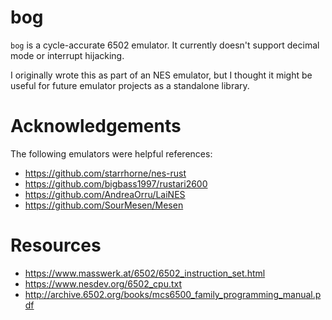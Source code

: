 # bog

`bog` is a cycle-accurate 6502 emulator. It currently doesn't support decimal
mode or interrupt hijacking.

I originally wrote this as part of an NES emulator, but I thought it might be
useful for future emulator projects as a standalone library.

# Acknowledgements

The following emulators were helpful references:

- https://github.com/starrhorne/nes-rust
- https://github.com/bigbass1997/rustari2600
- https://github.com/AndreaOrru/LaiNES
- https://github.com/SourMesen/Mesen

# Resources

- https://www.masswerk.at/6502/6502_instruction_set.html
- https://www.nesdev.org/6502_cpu.txt
- http://archive.6502.org/books/mcs6500_family_programming_manual.pdf
